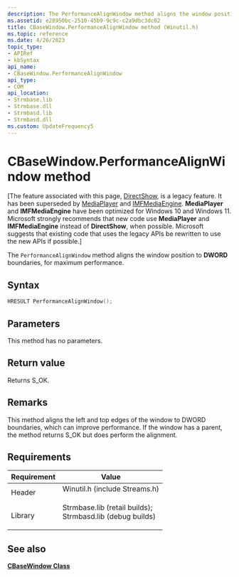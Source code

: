 ```yaml
---
description: The PerformanceAlignWindow method aligns the window position to DWORD boundaries, for maximum performance.
ms.assetid: e28950bc-2510-45b9-9c9c-c2a9dbc3dc02
title: CBaseWindow.PerformanceAlignWindow method (Winutil.h)
ms.topic: reference
ms.date: 4/26/2023
topic_type: 
- APIRef
- kbSyntax
api_name: 
- CBaseWindow.PerformanceAlignWindow
api_type: 
- COM
api_location: 
- Strmbase.lib
- Strmbase.dll
- Strmbasd.lib
- Strmbasd.dll
ms.custom: UpdateFrequency5
---
```


# CBaseWindow.PerformanceAlignWindow method

\[The feature associated with this page, [DirectShow](/windows/win32/directshow/directshow), is a legacy feature. It has been superseded by [MediaPlayer](/uwp/api/Windows.Media.Playback.MediaPlayer) and [IMFMediaEngine](/windows/win32/api/mfmediaengine/nn-mfmediaengine-imfmediaengine). **MediaPlayer** and **IMFMediaEngine** have been optimized for Windows 10 and Windows 11. Microsoft strongly recommends that new code use **MediaPlayer** and **IMFMediaEngine** instead of **DirectShow**, when possible. Microsoft suggests that existing code that uses the legacy APIs be rewritten to use the new APIs if possible.\]

The `PerformanceAlignWindow` method aligns the window position to **DWORD** boundaries, for maximum performance.

## Syntax


```C++
HRESULT PerformanceAlignWindow();
```



## Parameters

This method has no parameters.

## Return value

Returns S\_OK.

## Remarks

This method aligns the left and top edges of the window to DWORD boundaries, which can improve performance. If the window has a parent, the method returns S\_OK but does perform the alignment.

## Requirements



| Requirement | Value |
|--------------------|--------------------------------------------------------------------------------------------------------------------------------------------------------------------------------------------|
| Header<br/>  | <dl> <dt>Winutil.h (include Streams.h)</dt> </dl>                                                                                   |
| Library<br/> | <dl> <dt>Strmbase.lib (retail builds); </dt> <dt>Strmbasd.lib (debug builds)</dt> </dl> |



## See also

<dl> <dt>

[**CBaseWindow Class**](cbasewindow.md)
</dt> </dl>

 

 





